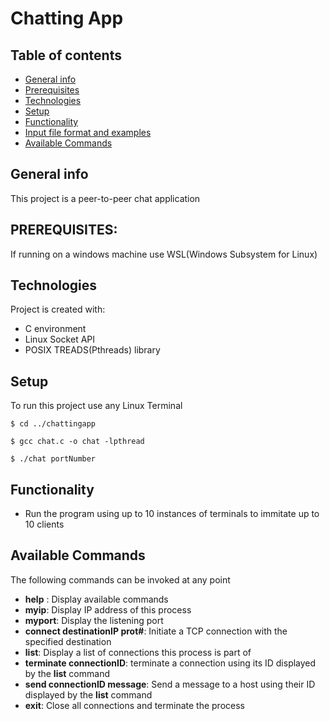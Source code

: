 # Chatting App

## Table of contents
* [General info](#general-info)
* [Prerequisites](#prerequisites)
* [Technologies](#technologies)
* [Setup](#setup)
* [Functionality](#functionality)
* [Input file format and examples](#input-file-format-and-examples)
* [Available Commands](#available-commands)

## General info
This project is a peer-to-peer chat application

## PREREQUISITES:
If running on a windows machine use WSL(Windows Subsystem for Linux)

## Technologies
Project is created with:
* C environment
* Linux Socket API
* POSIX TREADS(Pthreads) library

## Setup
To run this project use any Linux Terminal
```
$ cd ../chattingapp
```
```
$ gcc chat.c -o chat -lpthread
```
```
$ ./chat portNumber
```

## Functionality
* Run the program using up to 10 instances of terminals to immitate up to 10 clients

## Available Commands
The following commands can be invoked at any point 
* **help** : Display available commands
* **myip**: Display IP address of this process
* **myport**: Display the listening port
* **connect destinationIP prot#**: Initiate a TCP connection with the specified destination 
* **list**: Display a list of connections this process is part of
* **terminate connectionID**: terminate a connection using its ID displayed by the **list** command
* **send connectionID message**: Send a message to a host using their ID displayed by the **list** command
* **exit**: Close all connections and terminate the process
